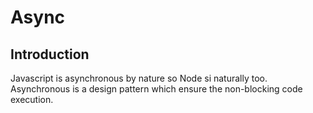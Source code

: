 # Async

## Introduction

Javascript is asynchronous by nature so Node si naturally too. Asynchronous is a design pattern which ensure the non-blocking code execution.